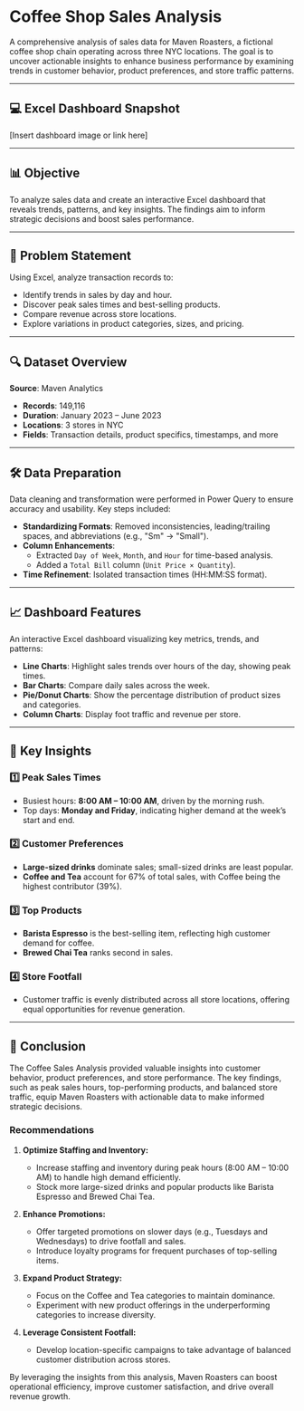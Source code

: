 # Coffee Shop Sales Analysis

A comprehensive analysis of sales data for Maven Roasters, a fictional coffee shop chain operating across three NYC locations. The goal is to uncover actionable insights to enhance business performance by examining trends in customer behavior, product preferences, and store traffic patterns.

---

## 💻 **Excel Dashboard Snapshot**
[Insert dashboard image or link here]

---

## 📊 **Objective**
To analyze sales data and create an interactive Excel dashboard that reveals trends, patterns, and key insights. The findings aim to inform strategic decisions and boost sales performance. 

---

## 🧩 **Problem Statement**
Using Excel, analyze transaction records to:
- Identify trends in sales by day and hour.
- Discover peak sales times and best-selling products.
- Compare revenue across store locations.
- Explore variations in product categories, sizes, and pricing.

---

## 🔍 **Dataset Overview**
**Source**: Maven Analytics  
- **Records**: 149,116  
- **Duration**: January 2023 – June 2023  
- **Locations**: 3 stores in NYC  
- **Fields**: Transaction details, product specifics, timestamps, and more  

---

## 🛠 **Data Preparation**
Data cleaning and transformation were performed in Power Query to ensure accuracy and usability. Key steps included:  
- **Standardizing Formats**: Removed inconsistencies, leading/trailing spaces, and abbreviations (e.g., "Sm" → "Small").  
- **Column Enhancements**:  
  - Extracted `Day of Week`, `Month`, and `Hour` for time-based analysis.  
  - Added a `Total Bill` column (`Unit Price × Quantity`).  
- **Time Refinement**: Isolated transaction times (HH:MM:SS format).  

---

## 📈 **Dashboard Features**
An interactive Excel dashboard visualizing key metrics, trends, and patterns:  
- **Line Charts**: Highlight sales trends over hours of the day, showing peak times.  
- **Bar Charts**: Compare daily sales across the week.  
- **Pie/Donut Charts**: Show the percentage distribution of product sizes and categories.  
- **Column Charts**: Display foot traffic and revenue per store.  

---

## 🔑 **Key Insights**
### 1️⃣ **Peak Sales Times**  
- Busiest hours: **8:00 AM – 10:00 AM**, driven by the morning rush.  
- Top days: **Monday and Friday**, indicating higher demand at the week’s start and end.  

### 2️⃣ **Customer Preferences**  
- **Large-sized drinks** dominate sales; small-sized drinks are least popular.  
- **Coffee and Tea** account for 67% of total sales, with Coffee being the highest contributor (39%).  

### 3️⃣ **Top Products**  
- **Barista Espresso** is the best-selling item, reflecting high customer demand for coffee.  
- **Brewed Chai Tea** ranks second in sales.  

### 4️⃣ **Store Footfall**  
- Customer traffic is evenly distributed across all store locations, offering equal opportunities for revenue generation.  

---

## 🏁 **Conclusion**  
The Coffee Sales Analysis provided valuable insights into customer behavior, product preferences, and store performance. The key findings, such as peak sales hours, top-performing products, and balanced store traffic, equip Maven Roasters with actionable data to make informed strategic decisions.  

### **Recommendations**  
1. **Optimize Staffing and Inventory:**  
   - Increase staffing and inventory during peak hours (8:00 AM – 10:00 AM) to handle high demand efficiently.  
   - Stock more large-sized drinks and popular products like Barista Espresso and Brewed Chai Tea.  

2. **Enhance Promotions:**  
   - Offer targeted promotions on slower days (e.g., Tuesdays and Wednesdays) to drive footfall and sales.  
   - Introduce loyalty programs for frequent purchases of top-selling items.  

3. **Expand Product Strategy:**  
   - Focus on the Coffee and Tea categories to maintain dominance.  
   - Experiment with new product offerings in the underperforming categories to increase diversity.  

4. **Leverage Consistent Footfall:**  
   - Develop location-specific campaigns to take advantage of balanced customer distribution across stores.  

By leveraging the insights from this analysis, Maven Roasters can boost operational efficiency, improve customer satisfaction, and drive overall revenue growth.
